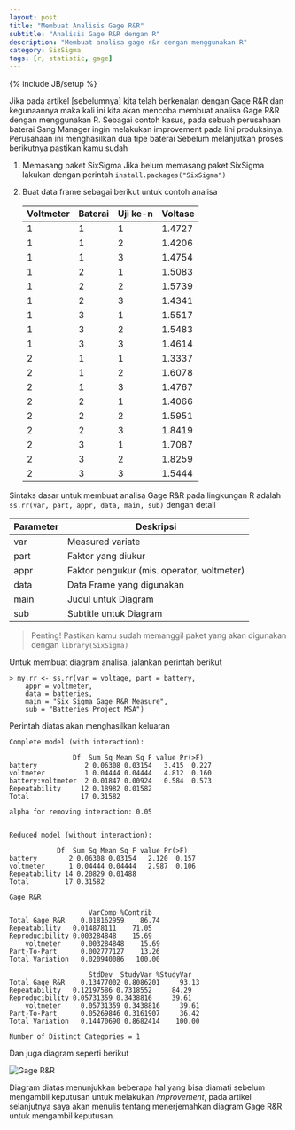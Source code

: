 ```yaml
---
layout: post
title: "Membuat Analisis Gage R&R"
subtitle: "Analisis Gage R&R dengan R"
description: "Membuat analisa gage r&r dengan menggunakan R"
category: SizSigma
tags: [r, statistic, gage]
---
```

{% include JB/setup %}

Jika pada artikel [sebelumnya] kita telah berkenalan dengan Gage R&R dan kegunaannya maka kali ini kita akan mencoba membuat analisa Gage R&R dengan menggunakan R. Sebagai contoh kasus, pada sebuah perusahaan baterai Sang Manager ingin melakukan improvement pada lini produksinya. Perusahaan ini menghasilkan dua tipe baterai Sebelum melanjutkan proses berikutnya pastikan kamu sudah

1. Memasang paket SixSigma
    Jika belum memasang paket SixSigma lakukan dengan perintah `install.packages("SixSigma")`

2. Buat data frame sebagai berikut untuk contoh analisa

    | Voltmeter | Baterai | Uji ke-n | Voltase |
    |-----------|---------|----------|---------|
    | 1 | 1 | 1 | 1.4727 |
    | 1	| 1	| 2	| 1.4206 |
    | 1	| 1	| 3	| 1.4754 |
    | 1	| 2	| 1	| 1.5083 |
    | 1	| 2	| 2	| 1.5739 |
    | 1	| 2	| 3	| 1.4341 |
    | 1	| 3	| 1	| 1.5517 |
    | 1	| 3	| 2	| 1.5483 |
    | 1	| 3	| 3	| 1.4614 |
    | 2	| 1	| 1	| 1.3337 |
    | 2	| 1	| 2	| 1.6078 |
    | 2	| 1	| 3	| 1.4767 |
    | 2	| 2	| 1	| 1.4066 |
    | 2	| 2	| 2	| 1.5951 |
    | 2	| 2	| 3	| 1.8419 |
    | 2	| 3	| 1	| 1.7087 |
    | 2	| 3	| 2	| 1.8259 |
    | 2	| 3	| 3	| 1.5444 |

Sintaks dasar untuk membuat analisa Gage R&R pada lingkungan R adalah `ss.rr(var, part, appr, data, main, sub)` dengan detail

| Parameter | Deskripsi |
|-----------|-------------|
| var | Measured variate |
| part | Faktor yang diukur |
| appr | Faktor pengukur (mis. operator, voltmeter) |
| data | Data Frame yang digunakan |
| main | Judul untuk Diagram |
| sub | Subtitle untuk Diagram |

> Penting! Pastikan kamu sudah memanggil paket yang akan digunakan dengan `library(SixSigma)`

Untuk membuat diagram analisa, jalankan perintah berikut

    > my.rr <- ss.rr(var = voltage, part = battery,
        appr = voltmeter,
        data = batteries,
        main = "Six Sigma Gage R&R Measure",
        sub = "Batteries Project MSA")

Perintah diatas akan menghasilkan keluaran

    Complete model (with interaction):

                    Df  Sum Sq Mean Sq F value Pr(>F)
    battery            2 0.06308 0.03154   3.415  0.227
    voltmeter          1 0.04444 0.04444   4.812  0.160
    battery:voltmeter  2 0.01847 0.00924   0.584  0.573
    Repeatability     12 0.18982 0.01582               
    Total             17 0.31582                       

    alpha for removing interaction: 0.05 


    Reduced model (without interaction):

                Df  Sum Sq Mean Sq F value Pr(>F)
    battery        2 0.06308 0.03154   2.120  0.157
    voltmeter      1 0.04444 0.04444   2.987  0.106
    Repeatability 14 0.20829 0.01488               
    Total         17 0.31582                       

    Gage R&R

                        VarComp %Contrib
    Total Gage R&R    0.018162959    86.74
    Repeatability   0.014878111    71.05
    Reproducibility 0.003284848    15.69
        voltmeter     0.003284848    15.69
    Part-To-Part      0.002777127    13.26
    Total Variation   0.020940086   100.00

                        StdDev  StudyVar %StudyVar
    Total Gage R&R    0.13477002 0.8086201     93.13
    Repeatability   0.12197586 0.7318552     84.29
    Reproducibility 0.05731359 0.3438816     39.61
        voltmeter     0.05731359 0.3438816     39.61
    Part-To-Part      0.05269846 0.3161907     36.42
    Total Variation   0.14470690 0.8682414    100.00

    Number of Distinct Categories = 1 

Dan juga diagram seperti berikut

<img src="{{ site.baseurl }}/img/gage-rr-battery.png" class="img-responsive" alt="Gage R&R">

Diagram diatas menunjukkan beberapa hal yang bisa diamati sebelum mengambil keputusan untuk melakukan _improvement_, pada artikel selanjutnya saya akan menulis tentang menerjemahkan diagram Gage R&R untuk mengambil keputusan.
